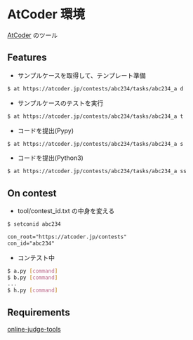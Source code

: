 # AtCoder 環境
[AtCoder](https://atcoder.jp/) のツール

## Features
- サンプルケースを取得して、テンプレート準備
```sh
$ at https://atcoder.jp/contests/abc234/tasks/abc234_a d
```
- サンプルケースのテストを実行
```sh
$ at https://atcoder.jp/contests/abc234/tasks/abc234_a t
```
- コードを提出(Pypy)
```sh
$ at https://atcoder.jp/contests/abc234/tasks/abc234_a s
```
- コードを提出(Python3)
```sh
$ at https://atcoder.jp/contests/abc234/tasks/abc234_a ss
```

## On contest
- tool/contest_id.txt の中身を変える
```sh
$ setconid abc234
```
```txt:contest_id.txt
con_root="https://atcoder.jp/contests"
con_id="abc234"
```
- コンテスト中
```sh
$ a.py [command]
$ b.py [command]
...
$ h.py [command]
```

## Requirements
[online-judge-tools](https://github.com/kmyk/online-judge-tools)